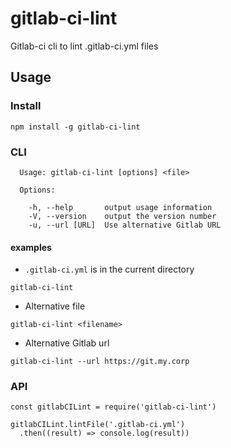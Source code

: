 # gitlab-ci-lint

Gitlab-ci cli to lint .gitlab-ci.yml files

## Usage

### Install
```Shell
npm install -g gitlab-ci-lint
```

### CLI
```
  Usage: gitlab-ci-lint [options] <file>

  Options:

    -h, --help       output usage information
    -V, --version    output the version number
    -u, --url [URL]  Use alternative Gitlab URL
```

#### examples
* `.gitlab-ci.yml` is in the current directory
```
gitlab-ci-lint
```

* Alternative file
```
gitlab-ci-lint <filename>
```

* Alternative Gitlab url
```
gitlab-ci-lint --url https://git.my.corp
```

### API

```
const gitlabCILint = require('gitlab-ci-lint')

gitlabCILint.lintFile('.gitlab-ci.yml')
  .then((result) => console.log(result))
```
